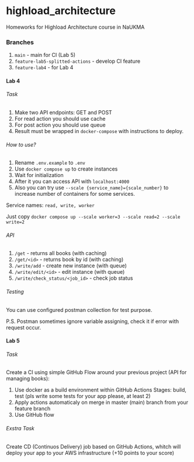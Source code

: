 # highload_architecture
Homeworks for Highload Architecture course in NaUKMA

### Branches

1. `main` - main for CI (Lab 5)
2. `feature-lab5-splitted-actions` -  develop CI feature
3. `feature-lab4` - for Lab 4 


#### Lab 4
###### Task

1. Make two API endpoints: GET and POST
2. For read action you should use cache
3. For post action you should use queue
4. Result must be wrapped in `docker-compose` with instructions to deploy.

###### How to use?

1. Rename `.env.example` to `.env`
1. Use `docker compose up` to create instances
2. Wait for initialization
3. After it you can access API with `localhost:4000`
4. Also you can try use `--scale {service_name}={scale_number}` to increase number of containers for some services. 

Service names: `read, write, worker`

Just copy `docker compose up --scale worker=3 --scale read=2 --scale write=2`

###### API

1. `/get` - returns all books (with caching)
2. `/get/<id>` - returns book by id (with caching)
3. `/write/add` - create new instance (with queue)
4. `/write/edit/<id>` - edit instance (with queue)
5. `/write/check_status/<job_id>` - check job status
###### Testing

You can use configured postman collection for test purpose.

P.S. Postman sometimes ignore variable assigning, check it if error with request occur.

 #### Lab 5

 ###### Task

 Create a CI using simple GitHub Flow around your previous project (API for managing books):

 1. Use docker as a build environment within GitHub Actions
 Stages: build, test (pls write some tests for your app please, at least 2)
 2. Apply actions automaticaly on merge in master (main) branch from your feature branch
 3. Use GitHub flow

 ###### Exstra Task

 Create CD (Continuos Delivery) job based on GitHub Actions, whitch will deploy your app to your AWS infrastructure (+10 points to your score)
